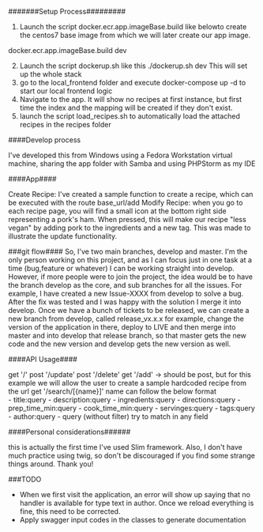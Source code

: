 #######Setup Process#########

1) Launch the script docker.ecr.app.imageBase.build like belowto create the centos7 base image from which we will later create our app image.

docker.ecr.app.imageBase.build dev

2) Launch the script dockerup.sh like this
	./dockerup.sh dev
This will set up the whole stack
3) go to the local_frontend folder and execute docker-compose up -d to start our local frontend logic
4) Navigate to the app. It will show no recipes at first instance, but first time the index and the mapping will be created if they don't exist.
5) launch the script load_recipes.sh to automatically load the attached recipes in the recipes folder

####Develop process

I've developed this from Windows using a Fedora Workstation virtual machine, sharing the app folder with Samba and using PHPStorm as my IDE


####App####

Create Recipe: I've created a sample function to create a recipe, which can be executed with the route base_url/add
Modify Recipe: when you go to each recipe page, you will find a small icon at the bottom right side representing a pork's ham. When pressed, this will make our recipe "less vegan" by adding
pork to the ingredients and a new tag. This was made to illustrate the update functionality.


###git flow####
So, I've two main branches, develop and master. I'm the only person working on this project, and as I can focus just in one task at a time (bug,feature or whatever) I can be working straight into develop. However, 
if more people were to join the project, the idea would be to have the branch develop as the core, and sub branches for all the issues. For example, I have created a new Issue-XXXX from develop to 
solve a bug. After the fix was tested and I was happy with the solution I merge it into develop. Once we have a bunch of tickets to be released, we can create a new branch from develop, called release_vx.x.x for example, change the version of the application in there, deploy to LIVE and then merge into master and into develop that release branch, so that master gets the new code and the new version and develop gets the new version as well.


####API Usage####

get '/'
post '/update'
post '/delete'
get '/add' -> should be post, but for this example we will allow the user to create a sample hardcoded recipe from the url
get '/search/[{name}]' 
     name can follow the below format	
     - title:query
     - description:query
     - ingredients:query
     - directions:query
     - prep_time_min:query
     - cook_time_min:query
     - servinges:query
     - tags:query
     - author:query
     - query (without filter) try to match in any field



####Personal considerations######

this is actually the first time I've used Slim framework. Also, I don't have much practice using twig, so don't be discouraged if you find some strange things around. Thank you!

###TODO
- When we first visit the application, an error will show up saying that no handler is available for type text in author. Once we reload everything is fine, this need to be corrected.
- Apply swagger input codes in the classes to generate documentation


